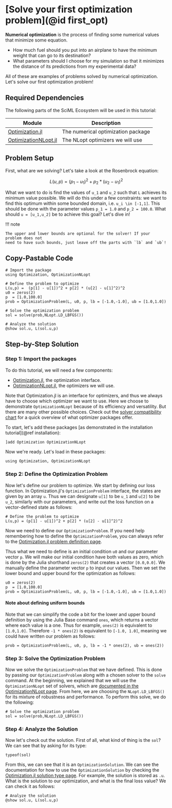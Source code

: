 # [Solve your first optimization problem](@id first_opt)

**Numerical optimization** is the process of finding some numerical values that
minimize some equation.

* How much fuel should you put into an airplane to have the minimum weight that
  can go to its destination?
* What parameters should I choose for my simulation so that it minimizes the
  distance of its predictions from my experimental data?

All of these are examples of problems solved by numerical optimization.
Let's solve our first optimization problem!

## Required Dependencies

The following parts of the SciML Ecosystem will be used in this tutorial:

| Module      | Description |
| ----------- | ----------- |
| [Optimization.jl](https://docs.sciml.ai/Optimization/stable/) | The numerical optimization package |
| [OptimizationNLopt.jl](https://docs.sciml.ai/Optimization/stable/optimization_packages/nlopt/) | The NLopt optimizers we will use |

## Problem Setup

First, what are we solving? Let's take a look at the Rosenbrock equation:

```math
L(u,p) = (p_1 - u_1)^2 + p_2 * (u_2 - u_1)^2
```

What we want to do is find the  values of ``u_1`` and ``u_2`` such that ``L``
achieves its minimum value possible. We will do this under a few constraints:
we want to find this optimum within some bounded domain, i.e. ``u_i \in [-1,1]``.
This should be done with the parameter values ``p_1 = 1.0`` and ``p_2 = 100.0``.
What should ``u = [u_1,u_2]`` be to achieve this goal? Let's dive in!

!!! note

    The upper and lower bounds are optional for the solver! If your problem does not
    need to have such bounds, just leave off the parts with `lb` and `ub`!

## Copy-Pastable Code

```@example
# Import the package
using Optimization, OptimizationNLopt

# Define the problem to optimize
L(u,p) =  (p[1] - u[1])^2 + p[2] * (u[2] - u[1]^2)^2
u0 = zeros(2)
p  = [1.0,100.0]
prob = OptimizationProblem(L, u0, p, lb = [-1.0,-1.0], ub = [1.0,1.0])

# Solve the optimization problem
sol = solve(prob,NLopt.LD_LBFGS())

# Analyze the solution
@show sol.u, L(sol.u,p)
```

## Step-by-Step Solution

### Step 1: Import the packages

To do this tutorial, we will need a few components:

* [Optimization.jl](https://docs.sciml.ai/Optimization/stable/), the optimization interface.
* [OptimizationNLopt.jl](https://docs.sciml.ai/Optimization/stable/optimization_packages/nlopt/), the optimizers we will use.

Note that Optimization.jl is an interface for optimizers, and thus we always have to choose
which optimizer we want to use. Here we choose to demonstrate `OptimizationNLopt` because
of its efficiency and versatility. But there are many other possible choices. Check out
the
[solver compatibility chart](https://docs.sciml.ai/Optimization/stable/#Overview-of-the-Optimizers)
for a quick overview of what optimizer packages offer.

To start, let's add these packages [as demonstrated in the installation tutorial](@ref installation):

```julia
]add Optimization OptimizationNLopt
```

Now we're ready. Let's load in these packages:

```@example first_opt
using Optimization, OptimizationNLopt
```

### Step 2: Define the Optimization Problem

Now let's define our problem to optimize. We start by defining our loss function. In
Optimization.jl's `OptimizationProblem` interface, the states are given by an array
`u`. Thus we can designate `u[1]` to be `u_1` and `u[2]` to be `u_2`, similarly with our
parameters, and write out the loss function on a vector-defined state as follows:

```@example first_opt
# Define the problem to optimize
L(u,p) = (p[1] - u[1])^2 + p[2] * (u[2] - u[1]^2)^2
```

Now we need to define our `OptimizationProblem`. If you need help remembering how to define
the `OptimizationProblem`, you can always refer to the
[Optimization.jl problem definition page](https://docs.sciml.ai/Optimization/stable/API/optimization_problem/).

Thus what we need to define is an initial condition `u0` and our parameter vector `p`.
We will make our initial condition have both values as zero, which is done by the Julia
shorthand `zeros(2)` that creates a vector `[0.0,0.0]`. We manually define the parameter
vector `p` to input our values. Then we set the lower bound and upper bound for the
optimization as follows:

```@example first_opt
u0 = zeros(2)
p  = [1.0,100.0]
prob = OptimizationProblem(L, u0, p, lb = [-1.0,-1.0], ub = [1.0,1.0])
```

#### Note about defining uniform bounds

Note that we can simplify the code a bit for the lower and upper bound definition by
using the Julia Base command `ones`, which returns a vector where each value is a one.
Thus for example, `ones(2)` is equivalent to `[1.0,1.0]`. Therefore `-1 * ones(2)` is
equivalent to `[-1.0, 1.0]`, meaning we could have written our problem as follows:

```@example first_opt
prob = OptimizationProblem(L, u0, p, lb = -1 * ones(2), ub = ones(2))
```

### Step 3: Solve the Optimization Problem

Now we solve the `OptimizationProblem` that we have defined. This is done by passing
our `OptimizationProblem` along with a chosen solver to the `solve` command. At
the beginning, we explained that we will use the `OptimizationNLopt` set of solvers, which
are
[documented in the OptimizationNLopt page](https://docs.sciml.ai/Optimization/stable/optimization_packages/nlopt/).
From here, we are choosing the `NLopt.LD_LBFGS()` for its mixture of robustness and
performance. To perform this solve, we do the following:

```@example first_opt
# Solve the optimization problem
sol = solve(prob,NLopt.LD_LBFGS())
```

### Step 4: Analyze the Solution

Now let's check out the solution. First of all, what kind of thing is the `sol`? We can
see that by asking for its type:

```@example first_opt
typeof(sol)
```

From this, we can see that it is an `OptimizationSolution`. We can see the documentation for
how to use the `OptimizationSolution` by checking the
[Optimization.jl solution type page](https://docs.sciml.ai/Optimization/stable/API/optimization_solution/).
For example, the solution is stored as `.u`. What is the solution to our
optimization, and what is the final loss value? We can check it as follows:

```@example first_opt
# Analyze the solution
@show sol.u, L(sol.u,p)
```
